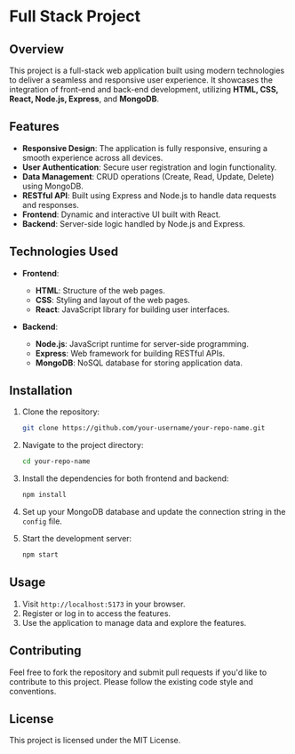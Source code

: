 # Full Stack Project

## Overview

This project is a full-stack web application built using modern technologies to deliver a seamless and responsive user experience. It showcases the integration of front-end and back-end development, utilizing **HTML, CSS, React, Node.js, Express**, and **MongoDB**.

## Features

- **Responsive Design**: The application is fully responsive, ensuring a smooth experience across all devices.
- **User Authentication**: Secure user registration and login functionality.
- **Data Management**: CRUD operations (Create, Read, Update, Delete) using MongoDB.
- **RESTful API**: Built using Express and Node.js to handle data requests and responses.
- **Frontend**: Dynamic and interactive UI built with React.
- **Backend**: Server-side logic handled by Node.js and Express.

## Technologies Used

- **Frontend**:
  - **HTML**: Structure of the web pages.
  - **CSS**: Styling and layout of the web pages.
  - **React**: JavaScript library for building user interfaces.
  
- **Backend**:
  - **Node.js**: JavaScript runtime for server-side programming.
  - **Express**: Web framework for building RESTful APIs.
  - **MongoDB**: NoSQL database for storing application data.

## Installation

1. Clone the repository:
   ```bash
   git clone https://github.com/your-username/your-repo-name.git
   ```
2. Navigate to the project directory:
   ```bash
   cd your-repo-name
   ```
3. Install the dependencies for both frontend and backend:
   ```bash
   npm install
   ```
4. Set up your MongoDB database and update the connection string in the `config` file.

5. Start the development server:
   ```bash
   npm start
   ```

## Usage

1. Visit `http://localhost:5173` in your browser.
2. Register or log in to access the features.
3. Use the application to manage data and explore the features.

## Contributing

Feel free to fork the repository and submit pull requests if you'd like to contribute to this project. Please follow the existing code style and conventions.

## License

This project is licensed under the MIT License. 

